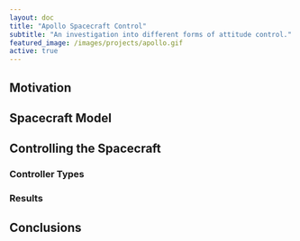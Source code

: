 ```yaml
---
layout: doc
title: "Apollo Spacecraft Control"
subtitle: "An investigation into different forms of attitude control."
featured_image: /images/projects/apollo.gif
active: true
---
```


## Motivation

## Spacecraft Model

## Controlling the Spacecraft

### Controller Types

### Results

## Conclusions


